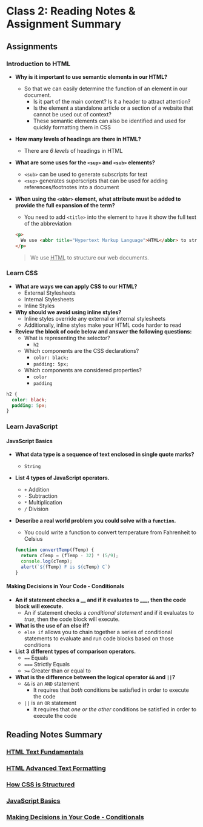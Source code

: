 # Class 2: Reading Notes & Assignment Summary

## Assignments

### Introduction to HTML

* **Why is it important to use semantic elements in our HTML?**
  * So that we can easily determine the function of an element in our document.
    * Is it part of the main content? Is it a header to attract attention?
    * Is the element a standalone article or a section of a website that cannot be used out of context?
    * These semantic elements can also be identified and used for quickly formatting them in CSS
* **How many levels of headings are there in HTML?**
  * There are *6 levels* of headings in HTML
* **What are some uses for the `<sup>` and `<sub>` elements?**
  * `<sub>` can be used to generate subscripts for text
  * `<sup>` generates superscripts that can be used for adding references/footnotes into a document
* **When using the `<abbr>` element, what attribute must be added to provide the full expansion of the term?**
  * You need to add `<title>` into the element to have it show the full text of the abbreviation
  
  ``` html
  <p>
    We use <abbr title="Hypertext Markup Language">HTML</abbr> to structure our web documents.
  </p>
  ```

  <blockquote>
    <p>
     We use <abbr title="Hypertext Markup Language">HTML</abbr> to structure our web documents.
    </p>
  </blockquote>

### Learn CSS

* **What are ways we can apply CSS to our HTML?**
  * External Stylesheets
  * Internal Stylesheets
  * Inline Styles
* **Why should we avoid using inline styles?**
  * Inline styles override any external or internal stylesheets
  * Additionally, inline styles make your HTML code harder to read
* **Review the block of code below and answer the following questions:**
  * What is representing the selector?
    * `h2`
  * Which components are the CSS declarations?
    * `color: black;`
    * `padding: 5px;`
  * Which components are considered properties?
    * `color`
    * `padding`

``` css
h2 {
  color: black;
  padding: 5px;
}
```

### Learn JavaScript

#### JavaScript Basics

* **What data type is a sequence of text enclosed in single quote marks?**
  * `String`
* **List 4 types of JavaScript operators.**
  * `+` Addition
  * `-` Subtraction
  * `*` Multiplication
  * `/` Division
* **Describe a real world problem you could solve with a `function`.**
  * You could write a function to convert temperature from Fahrenheit to Celsius

  ``` js
  function convertTemp(fTemp) {
    return cTemp = (fTemp - 32) * (5/9);
    console.log(cTemp);
    alert(`${fTemp} F is ${cTemp} C`)
  }
  ```

#### Making Decisions in Your Code - Conditionals

* **An if statement checks a __ and if it evaluates to ___, then the code block will execute.**
  * An if statement checks a *conditional statement* and if it evaluates to *true*, then the code block will execute.
* **What is the use of an else if?**
  * `else if` allows you to chain together a series of conditional statements to evaluate and run code blocks based on those conditions
* **List 3 different types of comparison operators.**
  * `==` Equals
  * `===` Strictly Equals
  * `>=` Greater than or equal to
* **What is the difference between the logical operator `&&` and `||`?**
  * `&&` is an `AND` statement
    * It requires that *both* conditions be satisfied in order to execute the code
  * `||` is an `OR` statement
    * It requires that *one or the other* conditions be satisfied in order to execute the code

## Reading Notes Summary

### [HTML Text Fundamentals](https://developer.mozilla.org/en-US/docs/Learn/HTML/Introduction_to_HTML/HTML_text_fundamentals)

### [HTML Advanced Text Formatting](https://developer.mozilla.org/en-US/docs/Learn/HTML/Introduction_to_HTML/Advanced_text_formatting)

### [How CSS is Structured](https://developer.mozilla.org/en-US/docs/Learn/CSS/First_steps/How_CSS_is_structured)

### [JavaScript Basics](https://developer.mozilla.org/en-US/docs/Learn/Getting_started_with_the_web/JavaScript_basics)

### [Making Decisions in Your Code - Conditionals](https://developer.mozilla.org/en-US/docs/Learn/JavaScript/Building_blocks/conditionals)
